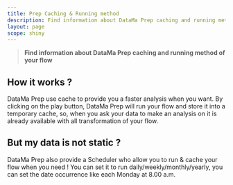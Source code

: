 ```yaml
---
title: Prep Caching & Running method
description: Find information about DataMa Prep caching and running method of your flow
layout: page
scope: shiny
---
```


> **Find information about DataMa Prep caching and running method of your flow**

## How it works ?

DataMa Prep use cache to provide you a faster analysis when you want. By clicking on the play button, DataMa Prep will run your flow and store it into a temporary cache, so, when you ask your data to make an analysis on it is already available with all transformation of your flow.

## But my data is not static ? 

DataMa Prep also provide a Scheduler who allow you to run & cache your flow when you need ! 
You can set it to run daily/weekly/monthly/yearly, you can set the date occurrence like each Monday at 8.00 a.m.
